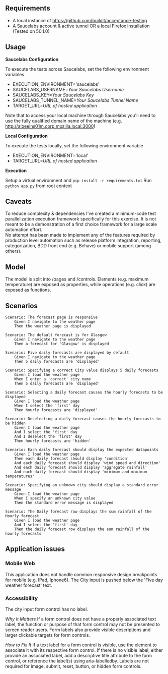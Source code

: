 ## Requirements

* A local instance of https://github.com/buildit/acceptance-testing
* A Saucelabs account & active tunnel OR a local Firefox installation (Tested on 50.1.0)

## Usage

**Saucelabs Configuration**

To execute the tests across Saucelabs, set the following environment variables

* EXECUTION_ENVIRONMENT='saucelabs'
* SAUCELABS_USERNAME=*Your Saucelabs Username*
* SAUCELABS_KEY=*Your Saucelabs Key*
* SAUCELABS_TUNNEL_NAME=*Your Saucelabs Tunnel Name*
* TARGET_URL=*URL of hosted application*

Note that to access your local machine through Saucelabs you'll need to use the fully qualified domain name of the machine (e.g. http://albeeins01m.corp.mozilla.local:3000)

**Local Configuration**

To execute the tests locally, set the following environment variable

* EXECUTION_ENVIRONMENT='local' 
* TARGET_URL=*URL of hosted application*

**Execution**

Setup a virtual environment and `pip install -r requirements.txt`
Run `python app.py` from root context

## Caveats

To reduce complexity & dependencies I've created a minimum-code test parallelization execution framework specifically for this exercise.
 It is not meant to be a demonstration of a first choice framework for a large scale automation effort.  
 No attempt has been made to implement any of the features required by production level automation such as 
 release platform integration, reporting, categorization, BDD front end (e.g. Behave) or mobile support (among others).
 
## Model 
 
The model is split into /pages and /controls.  Elements (e.g. maximum temperature) are exposed as properties, while 
operations (e.g. click) are exposed as functions.
 
 
## Scenarios

    Scenario: The forecast page is responsive
        Given I navigate to the weather page
        Then the weather page is displayed
    
    Scenario: The default forecast is for Glasgow
        Given I navigate to the weather page
        Then a forecast for 'Glasgow' is displayed
    
    Scenario: Five daily forecasts are displayed by default
        Given I navigate to the weather page
        Then 5 daily forecasts are 'displayed'
    
    Scenario: Specifying a correct City value displays 5 daily forecasts
        Given I load the weather page
        When I enter a 'correct' city name
        Then 5 daily forecasts are 'displayed'
    
    Scenario: Selecting a daily forecast causes the hourly forecasts to be displayed
        Given I load the weather page
        When I select the 'first' day
        Then hourly forecasts are 'displayed'
    
    Scenario: Deselecting a daily forecast causes the hourly forecasts to be hidden
        Given I load the weather page
        And I select the 'first' day
        And I deselect the 'first' day
        Then hourly forecasts are 'hidden'

    Scenario: Each daily forecast should display the expected datapoints
        Given I load the weather page
        Then each daily forecast should display 'condition'
        And each daily forecast should display 'wind speed and direction'
        And each daily forecast should display 'aggregate rainfall'
        And each daily forecast should display 'minimum and maximum temperatures'

    Scenario: Specifying an unknown city should display a standard error message
        Given I load the weather page
        When I specify an unknown city value
        Then the standard error message is displayed

    Scenario: The Daily forecast row displays the sum rainfall of the Hourly forecast
        Given I load the weather page
        And I select the 'first' day
        Then the daily forecast row displays the sum rainfall of the hourly forecasts

## Application issues

### Mobile Web

This application does not handle common responsive design breakpoints for mobile (e.g. IPad, Iphone6).  The City input 
is pushed below the 'Five day weather forecast' text.

### Accessibility

The city input form control has no label.

*Why It Matters*
If a form control does not have a properly associated text label, the function or purpose of that form control 
may not be presented to screen reader users. Form labels also provide visible descriptions and larger clickable 
targets for form controls.

*How to Fix It*
If a text label for a form control is visible, use the element to associate it with its respective form control. 
If there is no visible label, either provide an associated label, add a descriptive title attribute to the form 
control, or reference the label(s) using aria-labelledby. Labels are not required for image, submit, reset, button, 
or hidden form controls.